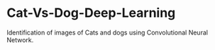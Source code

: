 # Cat-Vs-Dog-Deep-Learning
Identification of images of Cats and dogs using Convolutional Neural Network. 
